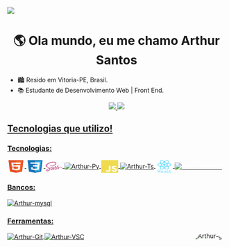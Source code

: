 ![](https://komarev.com/ghpvc/?username=your-github-DevArthurSantos&color=blueviolet)
<h1 align="center">🌎 Ola mundo, eu me chamo Arthur Santos</h1>

 
- 🏙️ Resido em Vitoria-PE, Brasil.
- 📚 Estudante de Desenvolvimento Web | Front End.
<div align="center">
  <a href="https://github.com/DevArthurSantos">
  <img height="160em" src="https://github-readme-stats.vercel.app/api?username=DevArthurSantos&show_icons=true&theme=dracula&include_all_commits=true&count_private=true"/>
  <img height="160em"src="https://github-readme-stats.vercel.app/api/top-langs/?username=DevArthurSantos&layout=compact&langs_count=7&theme=dracula"/>
</div>
<h2 align="left">Tecnologias que utilizo!</h2>

<h3 align="left">Tecnologias:</h3>
<div style="display: inline_block">
  <img align="center" alt="Arthur-HTML" height="30" width="40" src="https://raw.githubusercontent.com/devicons/devicon/master/icons/html5/html5-original.svg">
  <img align="center" alt="Arthur-CSS" height="30" width="40" src="https://raw.githubusercontent.com/devicons/devicon/master/icons/css3/css3-original.svg">
  <img align="center" alt="Arthur-SCSS" height="30" width="40" src="https://raw.githubusercontent.com/devicons/devicon/master/icons/sass/sass-original.svg">
  <img align="center" alt="Arthur-Py" height="30" width="40" src="https://cdn.worldvectorlogo.com/logos/python-5.svg">
  <img align="center" alt="Arthur-Js" height="30" width="40" src="https://raw.githubusercontent.com/devicons/devicon/master/icons/javascript/javascript-plain.svg">
  <img align="center" alt="Arthur-Ts" height="30" width="40" src="https://cdn.worldvectorlogo.com/logos/typescript.svg">
  <img align="center" alt="Arthur-ReactJs" height="30" width="40" src="https://raw.githubusercontent.com/devicons/devicon/master/icons/react/react-original-wordmark.svg">
  <img align="center" alt="Arthur-NextJs" height="30" width="40" style="color:#fff;" src="https://cdn.worldvectorlogo.com/logos/next-js.svg">
  
<h3 align="left">Bancos:</h3>
 <img align="center" alt="Arthur-mysql" height="30" width="40" src="https://www.vectorlogo.zone/logos/mysql/mysql-ar21.svg">
 
<h3 align="left">Ferramentas:</h3>
  <img align="center" alt="Arthur-Git" height="30" width="40" src="https://cdn.worldvectorlogo.com/logos/git-icon.svg">
  <img align="center" alt="Arthur-VSC" height="30" width="40" src="https://upload.wikimedia.org/wikipedia/commons/9/9a/Visual_Studio_Code_1.35_icon.svg">
  <img align="right"  alt="Arthur-gif" height="150" style="border-radius:50px;" src="https://i.imgur.com/J4gkl6D.gif?width=676&height=676">
</div>